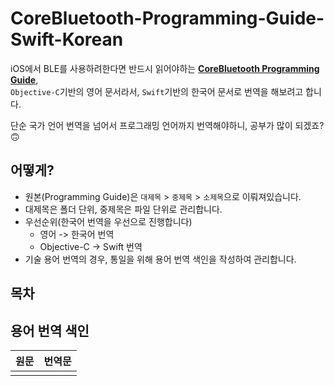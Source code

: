 # CoreBluetooth-Programming-Guide-Swift-Korean

iOS에서 BLE를 사용하려한다면 반드시 읽어야하는 [**CoreBluetooth Programming Guide**](https://developer.apple.com/library/archive/documentation/NetworkingInternetWeb/Conceptual/CoreBluetooth_concepts/),  
`Objective-C`기반의 영어 문서라서, `Swift`기반의 한국어 문서로 번역을 해보려고 합니다.

단순 국가 언어 번역을 넘어서 프로그래밍 언어까지 번역해야하니, 공부가 많이 되겠죠?🙃

## 어떻게?
- 원본(Programming Guide)은 `대제목` > `중제목` > `소제목`으로 이뤄져있습니다.
- 대제목은 폴더 단위, 중제목은 파일 단위로 관리합니다.
- 우선순위(한국어 번역을 우선으로 진행합니다)
  - 영어 -> 한국어 번역
  - Objective-C -> Swift 번역
- 기술 용어 번역의 경우, 통일을 위해 용어 번역 색인을 작성하여 관리합니다.

## 목차


## 용어 번역 색인
|원문|번역문|
|:---|:---|
|||
